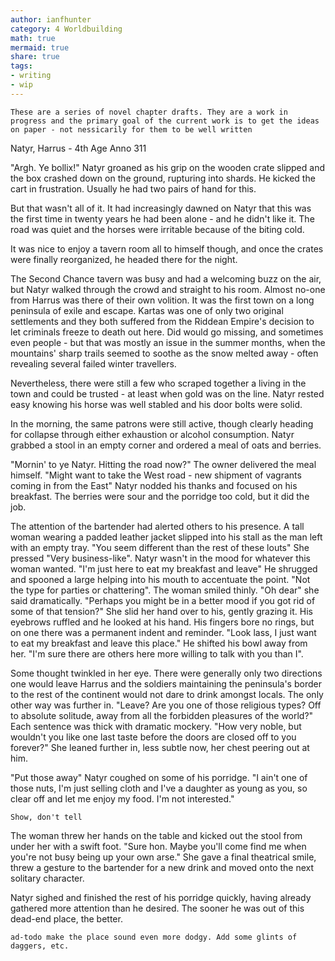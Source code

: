 ```yaml
---
author: ianfhunter
category: 4 Worldbuilding
math: true
mermaid: true
share: true
tags:
- writing
- wip
---
```


```ad-note
These are a series of novel chapter drafts. They are a work in progress and the primary goal of the current work is to get the ideas on paper - not nessicarily for them to be well written 
```

Natyr, Harrus - 4th Age Anno 311

"Argh. Ye bollix!" Natyr groaned as his grip on the wooden crate slipped and the box crashed down on the ground, rupturing into shards. He kicked the cart in frustration. Usually he had two pairs of hand for this.

But that wasn't all of it. It had increasingly dawned on Natyr that this was the first time in twenty years he had been alone - and he didn't like it. The road was quiet and the horses were irritable because of the biting cold.

It was nice to enjoy a tavern room all to himself though, and once the crates were finally reorganized, he headed there for the night.

The Second Chance tavern was busy and had a welcoming buzz on the air, but Natyr walked through the crowd and straight to his room. Almost no-one from Harrus was there of their own volition. It was the first town on a long peninsula of exile and escape. Kartas was one of only two original settlements and they both suffered from the Riddean Empire's decision to let criminals freeze to death out here. Did would go missing, and sometimes even people - but that was mostly an issue in the summer months, when the mountains' sharp trails seemed to soothe as the snow melted away - often revealing several failed winter travellers.

Nevertheless, there were still a few who scraped together a living in the town and could be trusted - at least when gold was on the line. Natyr rested easy knowing his horse was well stabled and his door bolts were solid.

In the morning, the same patrons were still active, though clearly heading for collapse through either exhaustion or alcohol consumption. Natyr grabbed a stool in an empty corner and ordered a meal of oats and berries.

"Mornin' to ye Natyr. Hitting the road now?" The owner delivered the meal himself. "Might want to take the West road - new shipment of vagrants coming in from the East" Natyr nodded his thanks and focused on his breakfast. The berries were sour and the porridge too cold, but it did the job.

The attention of the bartender had alerted others to his presence. A tall woman wearing a padded leather jacket slipped into his stall as the man left with an empty tray. "You seem different than the rest of these louts" She pressed "Very business-like". Natyr wasn't in the mood for whatever this woman wanted. "I'm just here to eat my breakfast and leave" He shrugged and spooned a large helping into his mouth to accentuate the point. "Not the type for parties or chattering". The woman smiled thinly. "Oh dear" she said dramatically. "Perhaps you might be in a better mood if you got rid of some of that tension?" She slid her hand over to his, gently grazing it. His eyebrows ruffled and he looked at his hand. His fingers bore no rings, but on one there was a permanent indent and reminder. "Look lass, I just want to eat my breakfast and leave this place." He shifted his bowl away from her. "I'm sure there are others here more willing to talk with you than I".

Some thought twinkled in her eye. There were generally only two directions one would leave Harrus and the soldiers maintaining the peninsula's border to the rest of the continent would not dare to drink amongst locals. The only other way was further in. "Leave? Are you one of those religious types? Off to absolute solitude, away from all the forbidden pleasures of the world?" Each sentence was thick with dramatic mockery. "How very noble, but wouldn't you like one last taste before the doors are closed off to you forever?" She leaned further in, less subtle now, her chest peering out at him.

"Put those away" Natyr coughed on some of his porridge. "I ain't one of those nuts, I'm just selling cloth and I've a daughter as young as you, so clear off and let me enjoy my food. I'm not interested." 

```ad-todo
Show, don't tell
```
The woman threw her hands on the table and kicked out the stool from under her with a swift foot. "Sure hon. Maybe you'll come find me when you're not busy being up your own arse." She gave a final theatrical smile, threw a gesture to the bartender for a new drink and moved onto the next solitary character.

Natyr sighed and finished the rest of his porridge quickly, having already gathered more attention than he desired. The sooner he was out of this dead-end place, the better.


```ad-todo make the place sound even more dodgy. Add some glints of daggers, etc.```